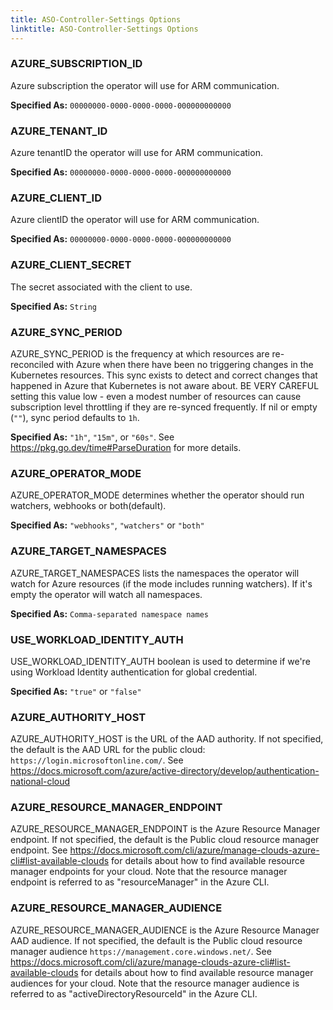 ```yaml
---
title: ASO-Controller-Settings Options
linktitle: ASO-Controller-Settings Options
---
```



### AZURE_SUBSCRIPTION_ID

Azure subscription the operator will use for ARM communication. 

**Specified As:** `00000000-0000-0000-0000-000000000000`

### AZURE_TENANT_ID

Azure tenantID the operator will use for ARM communication.

**Specified As:** `00000000-0000-0000-0000-000000000000`


### AZURE_CLIENT_ID

Azure clientID the operator will use for ARM communication.

**Specified As:** `00000000-0000-0000-0000-000000000000`


### AZURE_CLIENT_SECRET

The secret associated with the client to use.

**Specified As:** `String`

### AZURE_SYNC_PERIOD

AZURE_SYNC_PERIOD is the frequency at which resources are re-reconciled with Azure when
there have been no triggering changes in the Kubernetes resources.
This sync exists to detect and correct changes that happened in Azure that Kubernetes is not aware about.
BE VERY CAREFUL setting this value low - even a modest number of resources can cause
subscription level throttling if they are re-synced frequently. If nil or empty (`""`), sync period defaults to `1h`.

**Specified As:** `"1h"`, `"15m"`, or `"60s"`. See https://pkg.go.dev/time#ParseDuration for more details.

### AZURE_OPERATOR_MODE

AZURE_OPERATOR_MODE determines whether the operator should run watchers, webhooks or both(default).

**Specified As:** `"webhooks"`, `"watchers"` or `"both"`

### AZURE_TARGET_NAMESPACES

AZURE_TARGET_NAMESPACES lists the namespaces the operator will watch for Azure resources (if the mode includes running watchers). 
If it's empty the operator will watch all namespaces.

**Specified As:** `Comma-separated namespace names`


### USE_WORKLOAD_IDENTITY_AUTH

USE_WORKLOAD_IDENTITY_AUTH boolean is used to determine if we're using Workload Identity authentication for global credential.

**Specified As:** `"true"` or `"false"`

### AZURE_AUTHORITY_HOST

AZURE_AUTHORITY_HOST is the URL of the AAD authority. If not specified, the default is the AAD URL for the public cloud: `https://login.microsoftonline.com/`. 
See https://docs.microsoft.com/azure/active-directory/develop/authentication-national-cloud

### AZURE_RESOURCE_MANAGER_ENDPOINT

AZURE_RESOURCE_MANAGER_ENDPOINT is the Azure Resource Manager endpoint. If not specified, the default is the Public cloud resource manager endpoint.
See https://docs.microsoft.com/cli/azure/manage-clouds-azure-cli#list-available-clouds for details about how to find available resource manager endpoints for your cloud. 
Note that the resource manager endpoint is referred to as "resourceManager" in the Azure CLI.

### AZURE_RESOURCE_MANAGER_AUDIENCE

AZURE_RESOURCE_MANAGER_AUDIENCE is the Azure Resource Manager AAD audience. If not specified, the default is the Public cloud resource manager audience `https://management.core.windows.net/`.
See https://docs.microsoft.com/cli/azure/manage-clouds-azure-cli#list-available-clouds for details about how to find available resource manager audiences for your cloud. 
Note that the resource manager audience is referred to as "activeDirectoryResourceId" in the Azure CLI.
